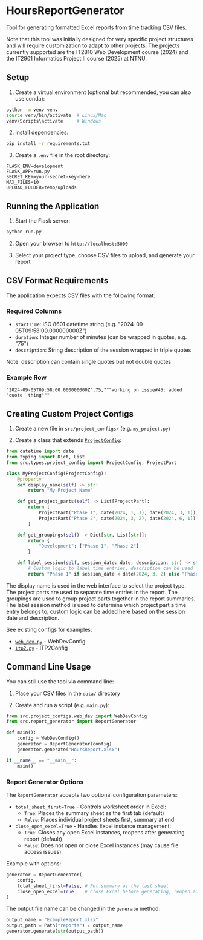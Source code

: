 # HoursReportGenerator

Tool for generating formatted Excel reports from time tracking CSV files.

Note that this tool was initially designed for very specific project structures and will require customization to adapt to other projects. The projects currently supported are the IT2810 Web Development course (2024) and the IT2901 Informatics Project II course (2025) at NTNU.

## Setup

1. Create a virtual environment (optional but recommended, you can also use conda):

```bash
python -m venv venv
source venv/bin/activate  # Linux/Mac
venv\Scripts\activate     # Windows
```

2. Install dependencies:

```bash
pip install -r requirements.txt
```

3. Create a `.env` file in the root directory:

```env
FLASK_ENV=development
FLASK_APP=run.py
SECRET_KEY=your-secret-key-here
MAX_FILES=10
UPLOAD_FOLDER=temp/uploads
```

## Running the Application

1. Start the Flask server:

```bash
python run.py
```

2. Open your browser to `http://localhost:5000`

3. Select your project type, choose CSV files to upload, and generate your report

## CSV Format Requirements

The application expects CSV files with the following format:

### Required Columns
- `startTime`: ISO 8601 datetime string (e.g. "2024-09-05T09:58:00.000000000Z")
- `duration`: Integer number of minutes (can be wrapped in quotes, e.g. "75")
- `description`: String description of the session wrapped in triple quotes 

Note: description can contain single quotes but not double quotes

### Example Row
```csv
"2024-09-05T09:58:00.000000000Z",75,"""working on issue#45: added 'quote' thing"""
```

## Creating Custom Project Configs

1. Create a new file in `src/project_configs/` (e.g. `my_project.py`)

2. Create a class that extends [`ProjectConfig`](src/project_configs/project_config.py):

```python
from datetime import date
from typing import Dict, List
from src.types.project_config import ProjectConfig, ProjectPart

class MyProjectConfig(ProjectConfig):
    @property
    def display_name(self) -> str:
        return "My Project Name"

    def get_project_parts(self) -> List[ProjectPart]:
        return [
            ProjectPart("Phase 1", date(2024, 1, 1), date(2024, 3, 1)),
            ProjectPart("Phase 2", date(2024, 3, 2), date(2024, 6, 1))
        ]

    def get_groupings(self) -> Dict[str, List[str]]:
        return {
            "Development": ["Phase 1", "Phase 2"]
        }

    def label_session(self, session_date: date, description: str) -> str:
        # Custom logic to label time entries, description can be used
        return "Phase 1" if session_date < date(2024, 3, 2) else "Phase 2"
```

The display name is used in the web interface to select the project type. The project parts are used to separate time entries in the report. The groupings are used to group project parts together in the report summaries. The label session method is used to determine which project part a time entry belongs to, custom logic can be added here based on the session date and description.

See existing configs for examples:
- [`web_dev.py`](src/project_configs/web_dev.py) - WebDevConfig 
- [`itp2.py`](src/project_configs/itp2.py) - ITP2Config



## Command Line Usage

You can still use the tool via command line:

1. Place your CSV files in the `data/` directory

2. Create and run a script (e.g. `main.py`):
```python
from src.project_configs.web_dev import WebDevConfig
from src.report_generator import ReportGenerator

def main():
    config = WebDevConfig()
    generator = ReportGenerator(config)
    generator.generate("HoursReport.xlsx")

if __name__ == "__main__":
    main()
```

### Report Generator Options

The `ReportGenerator` accepts two optional configuration parameters:

- `total_sheet_first=True` - Controls worksheet order in Excel:
  - `True`: Places the summary sheet as the first tab (default)
  - `False`: Places individual project sheets first, summary at end
- `close_open_excel=True` - Handles Excel instance management:
  - `True`: Closes any open Excel instances, reopens after generating report (default)
  - `False`: Does not open or close Excel instances (may cause file access issues)

Example with options:
```python
generator = ReportGenerator(
    config,
    total_sheet_first=False, # Put summary as the last sheet
    close_open_excel=True    # Close Excel before generating, reopen after
)
```

The output file name can be changed in the `generate` method:
```python
output_name = "ExampleReport.xlsx"
output_path = Path("reports") / output_name
generator.generate(str(output_path))
```